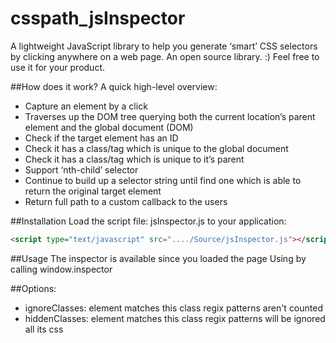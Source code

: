 # csspath_jsInspector
A lightweight JavaScript library to help you generate ‘smart’ CSS selectors by clicking anywhere on a web page.
An open source library. :) Feel free to use it for your product.

##How does it work?
A quick high-level overview:
- Capture an element by a click
- Traverses up the DOM tree querying both the current location’s parent element and the global document (DOM)
- Check if the target element has an ID
- Check it has a class/tag which is unique to the global document
- Check it has a class/tag which is unique to it’s parent
- Support ‘nth-child’ selector
- Continue to build up a selector string until find one which is able to return the original target element
- Return full path to a custom callback to the users

##Installation
Load the script file: jsInspector.js to your application:
```html
<script type="text/javascript" src="..../Source/jsInspector.js"></script>
```

##Usage
 The inspector is available since you loaded the page
 Using by calling window.inspector
 
##Options:
- ignoreClasses: element matches this class regix patterns aren't counted
- hiddenClasses: element matches this class regix patterns will be ignored all its css
